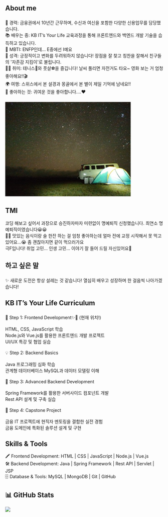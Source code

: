 <h2 align="left">About me</h2>

###

<p align="left">💼 경력: 금융권에서 10년간 근무하며, 수신과 여신을 포함한 다양한 신용업무를 담당했습니다.<br>📚 배우는 중: KB IT’s Your Life 교육과정을 통해 프론트엔드와 백엔드 개발 기술을 습득하고 있습니다.<br>📸 MBTI: ENFP인데... E중에선 I예요<br>🌟 성격: 긍정적이고 변화를 두려워하지 않습니다! 장점을 잘 찾고 칭찬을 잘해서 친구들의 '자존감 지킴이'로 불립니다.<br>🚴‍♂️ 취미: 테니스🎾와 풋살⚽을 즐깁니다! 날씨 풀리면 자전거도 타요~ 영화 보는 거 엄청 좋아해요!!🎬 <br>🌍 여행: 스위스에서 본 설경과 몽골에서 본 별이 제일 기억에 남네요!! <br>🐻 좋아하는 것: 귀여운 것을 좋아합니다....❤️<br></p>

###
![My Profile Image](assets/star.jpg)


<h2 align="left">TMI</h2>
<p align="left">코딩 해보고 싶어서 과장으로 승진하자마자 미련없이 명예퇴직 신청했습니다. 최연소 명예퇴직이였습니다😀😀<br> 🍻🍖 맛있는 음식이랑 술 한잔 하는 걸 엄청 좋아하는데 얼마 전에 교정 시작해서 못 먹고 있어요...😭 좀 괜찮아지면 같이 먹으러가요<br> 극F입니다! 취업 고민... 인생 고민... 이야기 잘 들어 드릴 자신있어요🌻 </p>

###

<h2 align="left">하고 싶은 말</h2>

###

<p align="left">✨ 새로운 도전은 항상 설레는 것 같습니다! 열심히 배우고 성장하며 한 걸음씩 나아가겠습니다! </p>

###
<h2 align="left">KB IT’s Your Life Curriculum</h2>

###

<p align="left">📖 Step 1: Frontend Development✨💪 (현재 위치!)<br><br>HTML, CSS, JavaScript 학습 <br>Node.js와 Vue.js를 활용한 프론트엔드 개발 프로젝트<br>UI/UX 특강 및 협업 실습<br><br>💡 Step 2: Backend Basics<br><br>Java 프로그래밍 심화 학습 <br>관계형 데이터베이스 MySQL과 데이터 모델링 이해<br><br>🚀 Step 3: Advanced Backend Development<br><br>Spring Framework를 활용한 서버사이드 컴포넌트 개발<br>Rest API 설계 및 구축 실습<br><br>🌟 Step 4: Capstone Project<br><br>금융 IT 프로젝트에 현직자 멘토링을 결합한 실전 경험<br>금융 도메인에 특화된 솔루션 설계 및 구현</p>

###

<h2 align="left">Skills & Tools</h2>
<p align="left">🖍️ Frontend Development: HTML | CSS | JavaScript | Node.js | Vue.js<br>🛠️ Backend Development: Java | Spring Framework | Rest API | Servlet | JSP<br>🗄️ Database & Tools: MySQL | MongoDB | Git | GitHub</p>

###

## <h2> 📊 GitHub Stats </h2>

![](https://github-readme-stats.vercel.app/api?username=HyeEmpathyDev&theme=default&hide_border=false&include_all_commits=true&count_private=true)

###

